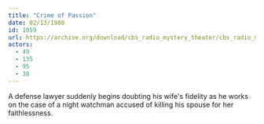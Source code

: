 ```yaml
---
title: "Crime of Passion"
date: 02/13/1980
id: 1059
url: https://archive.org/download/cbs_radio_mystery_theater/cbs_radio_mystery_theater-1051-1100.zip/cbs_radio_mystery_theater-1051-1100%2Fcbsrmt_1059_crime_of_passion.mp3
actors:
  - 49
  - 135
  - 95
  - 38
---
```

A defense lawyer suddenly begins doubting his wife's fidelity as he works on the case of a night watchman accused of killing his spouse for her faithlessness.